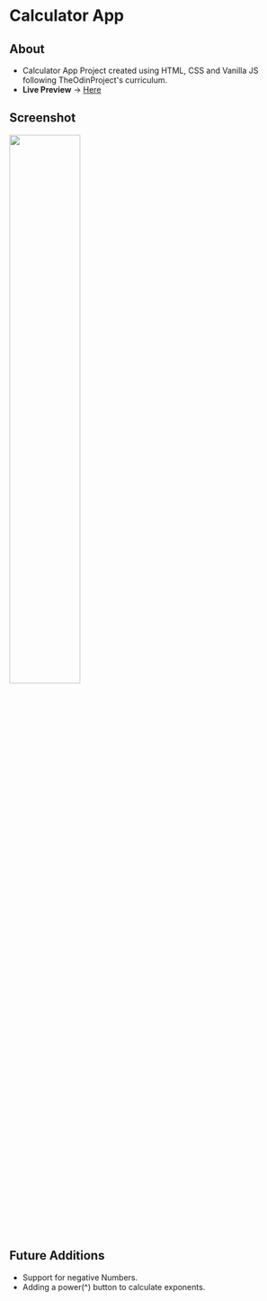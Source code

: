# Calculator App

## About
- Calculator App Project created using HTML, CSS and Vanilla JS following TheOdinProject's curriculum.
- **Live Preview** -> [Here](https://devashishchakraborty.github.io/calculator)

## Screenshot
<img src="https://user-images.githubusercontent.com/49796291/210605124-a6975a29-2706-4336-9504-1f519ca93bf1.png" height=50%>

## Future Additions
- Support for negative Numbers.
- Adding a power(^) button to calculate exponents.
